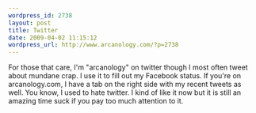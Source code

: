 ```yaml
--- 
wordpress_id: 2738
layout: post
title: Twitter
date: 2009-04-02 11:15:12
wordpress_url: http://www.arcanology.com/?p=2738
---
```

For those that care, I'm "arcanology" on twitter though I most often tweet about mundane crap. I use it to fill out my Facebook status. If you're on arcanology.com, I have a tab on the right side with my recent tweets as well. You know, I used to hate twitter. I kind of like it now but it is still an amazing time suck if you pay too much attention to it.